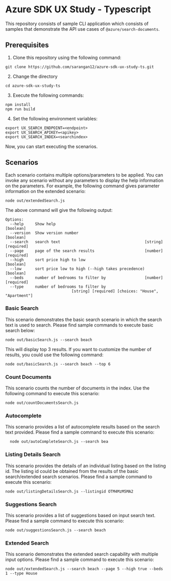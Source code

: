 # Azure SDK UX Study - Typescript
This repository consists of sample CLI application which consists of samples that demonstrate the API use cases of ```@azure/search-documents```.

## Prerequisites
1. Clone this repository using the following command:
```
git clone https://github.com/sarangan12/azure-sdk-ux-study-ts.git
```

2. Change the directory
```
cd azure-sdk-ux-study-ts
```

3. Execute the following commands:
```
npm install
npm run build
```

4. Set the following environment variables:
```
export UX_SEARCH_ENDPOINT=<endpoint>
export UX_SEARCH_APIKEY=<apikey>
export UX_SEARCH_INDEX=<searchindex>
```

Now, you can start executing the scenarios.

## Scenarios
Each scenario contains multiple options/parameters to be applied. You can invoke any scenario without any parameters to display the help information on the parameters. For example, the following command gives parameter information on the extended scenario:

```
node out/extendedSearch.js
```

The above command will give the following output:

```
Options:
  --help     Show help                                                 [boolean]
  --version  Show version number                                       [boolean]
  --search   search text                                     [string] [required]
  --page     page of the search results                      [number] [required]
  --high     sort price high to low                                    [boolean]
  --low      sort price low to high (--high takes precedence)          [boolean]
  --beds     number of bedrooms to filter by                 [number] [required]
  --type     number of bedrooms to filter by
                             [string] [required] [choices: "House", "Apartment"]
```

### Basic Search
This scenario demonstrates the basic search scenario in which the search text is used to search. Please find sample commands to execute basic search below:

```
node out/basicSearch.js --search beach
````

This will display top 3 results. If you want to customize the number of results, you could use the following command:

```
node out/basicSearch.js --search beach --top 6
```

### Count Documents
This scenario counts the number of documents in the index. Use the following command to execute this scenario:

```
node out/countDocumentsSearch.js
```

### Autocomplete 
This scenario provides a list of autocomplete results based on the search text provided. Please find a sample command to execute this scenario:

```
  node out/autoCompleteSearch.js --search bea
```

### Listing Details Search
This scenario provides the details of an individual listing based on the listing id. The listing id could be obtained from the results of the basic search/extended search scenarios. Please find a sample command to execute this scenario:

```
node out/listingDetailsSearch.js --listingid OTM4MzM5MA2
```

### Suggestions Search
This scenario provides a list of suggestions based on input search text. Please find a sample command to execute this scenario:

```
node out/suggestionsSearch.js --search beach
```

### Extended Search
This scenario demonstrates the extended search capability with multiple input options. Please find a sample command to execute this scenario:

```
node out/extendedSearch.js --search beach --page 5 --high true --beds 1 --type House
```
